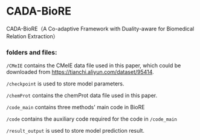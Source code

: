 # CADA-BioRE
CADA-BioRE（A Co-adaptive Framework with Duality-aware for Biomedical Relation Extraction）
### folders and files:
`/CMeIE` contains the CMeIE data file used in this paper, which could be downloaded from https://tianchi.aliyun.com/dataset/95414.

`/checkpoint` is used to store model parameters.

`/chemProt` contains the chemProt data file used in this paper.

`/code_main` contains three methods' main code in BioRE

`/code` contains the auxiliary code required for the code in `/code_main`

`/result_output` is used to store model prediction result.


